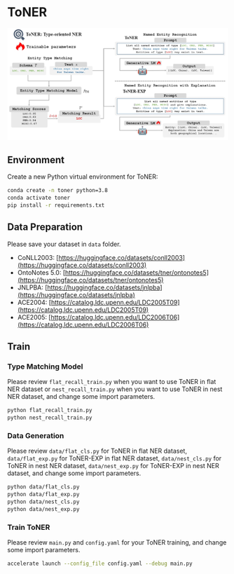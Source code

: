 # ToNER
![model](./figure/model.png)
## Environment
Create a new Python virtual environment for ToNER:
```bash
conda create -n toner python=3.8
conda activate toner
pip install -r requirements.txt
```

## Data Preparation
Please save your dataset in `data` folder.

- CoNLL2003: [https://huggingface.co/datasets/conll2003](https://huggingface.co/datasets/conll2003)
- OntoNotes 5.0: [https://huggingface.co/datasets/tner/ontonotes5](https://huggingface.co/datasets/tner/ontonotes5)
- JNLPBA: [https://huggingface.co/datasets/jnlpba](https://huggingface.co/datasets/jnlpba)
- ACE2004: [https://catalog.ldc.upenn.edu/LDC2005T09](https://catalog.ldc.upenn.edu/LDC2005T09)
- ACE2005: [https://catalog.ldc.upenn.edu/LDC2006T06](https://catalog.ldc.upenn.edu/LDC2006T06)

## Train
### Type Matching Model
Please review `flat_recall_train.py` when you want to use ToNER in flat NER dataset or `nest_recall_train.py` when you want to use ToNER in nest NER dataset, and change some import parameters.
```bash
python flat_recall_train.py
python nest_recall_train.py
```

### Data Generation
Please review `data/flat_cls.py` for ToNER in flat NER dataset, `data/flat_exp.py` for ToNER-EXP in flat NER dataset, `data/nest_cls.py` for ToNER in nest NER dataset, `data/nest_exp.py` for ToNER-EXP in nest NER dataset, and change some import parameters.
```bash
python data/flat_cls.py
python data/flat_exp.py
python data/nest_cls.py
python data/nest_exp.py
```

### Train ToNER
Please review `main.py` and `config.yaml` for your ToNER training, and change some import parameters.
```bash
accelerate launch --config_file config.yaml --debug main.py
```
